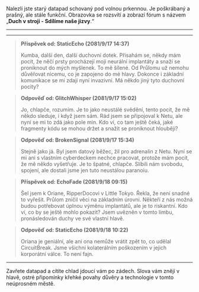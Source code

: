 Nalezli jste starý datapad schovaný pod volnou prkennou. Je poškrábaný a prašný, ale stále funkční. Obrazovka se rozsvítí a zobrazí fórum s názvem „**Duch v stroji - Sdílíme naše jizvy**.“

---

---

> **Příspěvek od: StaticEcho (2081/9/17 14:37)**
>
> Kumba, další den, další duchovní dotek. Přisahám se, někdy mám pocit, že něčí prsty procházejí moji neurální implantáty a snaží se proniknout do mých myšlenek. To mě šílené. Od Průlomu už nemohu důvěřovat nicemu, co je zapojeno do mé hlavy. Dokonce i základní komunikace se mi zdají nyní invazivní. Má někdo jiný tyto duchovní pocity?

> **Odpověď od: GlitchWhisper (2081/9/17 15:02)**
>
> Jo, chlapče, rozumím. Je to jako neustálé svědění, tento pocit, že mě někdo sleduje, i když jsem sám. Rád jsem se připojoval k Netu, ale nyní se mi to zdá jako pole min. Kdo ví, co tam ještě čeká, jaké fragmenty kódu se mohou držet a snažit se proniknout hlouběji?

> **Odpověď od: BrokenSignal (2081/9/17 15:34)**
>
> Stejně jako já. Byl jsem datový běžec, žil pro adrenalin z Netu. Nyní se mi ani s vlastním cyberdeckem nechce pracovat, protože mám pocit, že mě někdo vyšetřuje. Je to špatné, chlapče. Slíbili nám svobodu, spojení, ale dostali jsme jen tuto neustálou paranoiu.

> **Příspěvek od: EchoFade (2081/9/18 09:15)**
>
> Šel jsem k Oriane, RipperDocovi v Little Tokyo. Řekla, že není snadné to vyřešit. Průlom zničil věci na základním úrovni. Někteří z nás možná budou potřebovat úplnou výměnu implantátů, ale je to riskantní. Kdo ví, co by se ještě mohlo pokazit? Jsem uvězněn v tomto limbu, pronásledován duchy ve své vlastní hlavě.

> **Odpověď od: StaticEcho (2081/9/18 10:22)**
>
> Oriana je geniální, ale ani ona nemůže vrátit zpět to, co udělal CircuitBreak. Jsme všichni kolaterálním poškozením v jejich korporátní válce. To není fajn.

---

Zavřete datapad a cítíte chlad jdoucí vám po zádech. Slova vám znějí v hlavě, ostré připomínky křehké povahy důvěry a technologie v tomto neúprosném městě.
